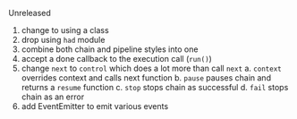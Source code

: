Unreleased

1. change to using a class
2. drop using `had` module
3. combine both chain and pipeline styles into one
4. accept a done callback to the execution call (`run()`)
5. change `next` to `control` which does a lot more than call `next`
    a. `context` overrides context and calls next function
    b. `pause` pauses chain and returns a `resume` function
    c. `stop` stops chain as successful
    d. `fail` stops chain as an error
6. add EventEmitter to emit various events
